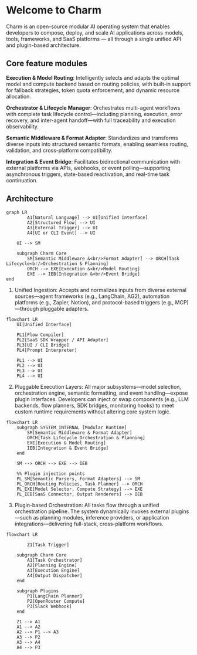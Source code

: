 # Welcome to Charm

Charm is an open-source modular AI operating system that enables developers to compose, deploy, and scale AI applications across models, tools, frameworks, and SaaS platforms — all through a single unified API and plugin-based architecture.

## Core feature modules

**Execution & Model Routing**:
Intelligently selects and adapts the optimal model and compute backend based on routing policies, with built-in support for fallback strategies, token quota enforcement, and dynamic resource allocation.

**Orchestrator & Lifecycle Manager**:
Orchestrates multi-agent workflows with complete task lifecycle control—including planning, execution, error recovery, and inter-agent handoff—with full traceability and execution observability.

**Semantic Middleware & Format Adapter**:
Standardizes and transforms diverse inputs into structured semantic formats, enabling seamless routing, validation, and cross-platform compatibility.

**Integration & Event Bridge**:
Facilitates bidirectional communication with external platforms via APIs, webhooks, or event polling—supporting asynchronous triggers, state-based reactivation, and real-time task continuation.


## Architecture

```mermaid
graph LR
        A1[Natural Language] --> UI[Unified Interface]
        A2[Structured Flow] --> UI
        A3[External Trigger] --> UI
        A4[UI or CLI Event] --> UI

    UI --> SM

    subgraph Charm Core
        SM[Semantic Middleware &<br/>Format Adapter] --> ORCH[Task Lifecycle<br/>Orchestration & Planning]
        ORCH --> EXE[Execution &<br/>Model Routing]
        EXE --> IEB[Integration &<br/>Event Bridge]
end
```
1. Unified Ingestion:
Accepts and normalizes inputs from diverse external sources—agent frameworks (e.g., LangChain, AG2), automation platforms (e.g., Zapier, Notion), and protocol-based triggers (e.g., MCP)—through pluggable adapters.

```mermaid
flowchart LR
    UI[Unified Interface]

    PL1[Flow Compiler]
    PL2[SaaS SDK Wrapper / API Adapter]
    PL3[UI / CLI Bridge]
    PL4[Prompt Interpreter]

    PL1 --> UI
    PL2 --> UI
    PL3 --> UI
    PL4 --> UI
```
2. Pluggable Execution Layers:
All major subsystems—model selection, orchestration engine, semantic formatting, and event handling—expose plugin interfaces. Developers can inject or swap components (e.g., LLM backends, flow planners, SDK bridges, monitoring hooks) to meet custom runtime requirements without altering core system logic.

```mermaid
flowchart LR
    subgraph SYSTEM_INTERNAL [Modular Runtime]
        SM[Semantic Middleware & Format Adapter]
        ORCH[Task Lifecycle Orchestration & Planning]
        EXE[Execution & Model Routing]
        IEB[Integration & Event Bridge]
    end

    SM --> ORCH --> EXE --> IEB

    %% Plugin injection points
    PL_SM[Semantic Parsers, Format Adapters] --> SM
    PL_ORCH[Routing Policies, Task Planner] --> ORCH
    PL_EXE[Model Selector, Compute Strategy] --> EXE
    PL_IEB[SaaS Connector, Output Renderers] --> IEB
```

3. Plugin-based Orchestration:
All tasks flow through a unified orchestration pipeline. The system dynamically invokes external plugins—such as planning modules, inference providers, or application integrations—delivering full-stack, cross-platform workflows.

```mermaid
flowchart LR

        Z1[Task Trigger]

    subgraph Charm Core
        A1[Task Orchestrator]
        A2[Planning Engine]
        A3[Execution Engine]
        A4[Output Dispatcher]
    end

    subgraph Plugins
        P1[LangChain Planner]
        P2[OpenRouter Compute]
        P3[Slack Webhook]
    end

    Z1 --> A1
    A1 --> A2
    A2 --> P1 --> A3
    A3 --> P2
    A3 --> A4
    A4 --> P3
